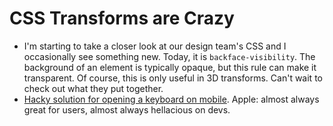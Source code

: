 CSS Transforms are Crazy
=======================

* I'm starting to take a closer look at our design team's CSS and I occasionally see something new. Today, it is `backface-visibility`. The background of an element is typically opaque, but this rule can make it transparent. Of course, this is only useful in 3D transforms. Can't wait to check out what they put together.
* [Hacky solution for opening a keyboard on mobile](http://4pcbr.com/topic/how_to_open_keyboard_on_ipad_with_js). Apple: almost always great for users, almost always hellacious on devs.

